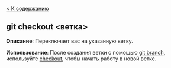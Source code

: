 [< К содержанию](./readme.md)

## git checkout <ветка>

**Описание**: Переключает вас на указанную ветку.

**Использование**: После создания ветки с помощью [git branch](./gitbranch.md), используйте [checkout](./gitcheckout.md), чтобы начать работу в новой ветке.